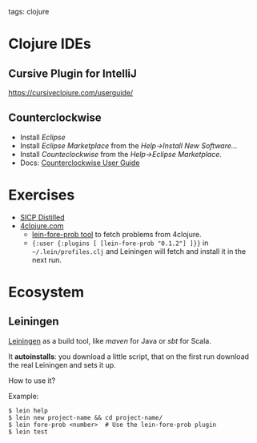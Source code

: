 tags: clojure

# Clojure IDEs
## Cursive Plugin for IntelliJ
https://cursiveclojure.com/userguide/

## Counterclockwise
  * Install *Eclipse*
  * Install *Eclipse Marketplace* from the *Help->Install New Software...*
  * Install *Counteclockwise* from the *Help->Eclipse Marketplace*.
  * Docs: [Counterclockwise User Guide](http://doc.ccw-ide.org/documentation.html)

# Exercises  
  * [SICP Distilled](http://www.sicpdistilled.com/)
  * [4clojure.com](https://4clojure.com)
      * [lein-fore-prob tool](https://github.com/bfontaine/lein-fore-prob) to fetch problems from 4clojure.
      * `{:user {:plugins [ [lein-fore-prob "0.1.2"] ]}}` in `~/.lein/profiles.clj` and Leiningen will fetch and install it in the next run.
  
# Ecosystem
## Leiningen
[Leiningen](http://leiningen.org/) as a build tool, like *maven* for Java or *sbt* for Scala.

It **autoinstalls**: you download a little script, that on the first run download the real Leiningen and sets it up.

How to use it?

Example:

    $ lein help
    $ lein new project-name && cd project-name/
    $ lein fore-prob <number>  # Use the lein-fore-prob plugin
    $ lein test